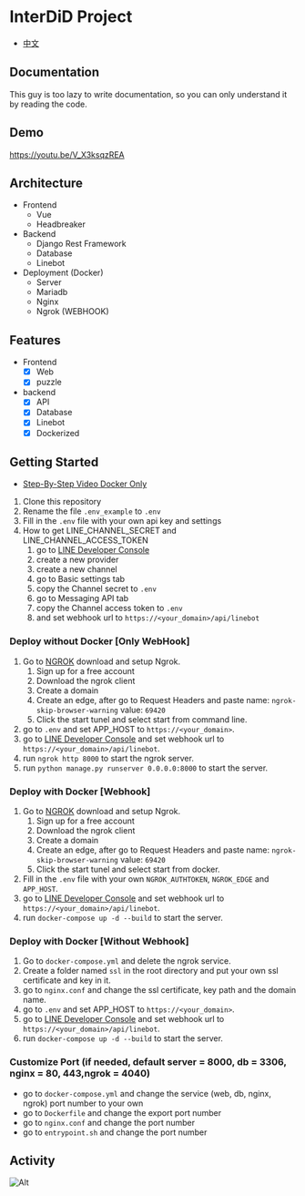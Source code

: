 # InterDiD Project

- [中文](README_zh.md)

## Documentation
This guy is too lazy to write documentation, so you can only understand it by reading the code.

## Demo
https://youtu.be/V_X3ksqzREA

## Architecture
- Frontend
  - Vue
  - Headbreaker
- Backend
  - Django Rest Framework
  - Database
  - Linebot
- Deployment (Docker)
  - Server
  - Mariadb
  - Nginx
  - Ngrok (WEBHOOK)

## Features
- Frontend
  - [x] Web
  - [x] puzzle
- backend
  - [x] API
  - [x] Database
  - [x] Linebot
  - [x] Dockerized

## Getting Started
- [Step-By-Step Video Docker Only](https://youtu.be/???)
1. Clone this repository
2. Rename the file `.env_example` to `.env`
3. Fill in the `.env` file with your own api key and settings
4. How to get LINE_CHANNEL_SECRET and LINE_CHANNEL_ACCESS_TOKEN 
   1. go to [LINE Developer Console](https://developers.line.biz/console/)
   2. create a new provider
   3. create a new channel
   4. go to Basic settings tab
   5. copy the Channel secret to `.env`
   6. go to Messaging API tab
   7. copy the Channel access token to `.env`
   8. and set webhook url to `https://<your_domain>/api/linebot`

### Deploy without Docker [Only WebHook]
1. Go to [NGROK](https://ngrok.com/) download and setup Ngrok.
   1. Sign up for a free account
   2. Download the ngrok client
   3. Create a domain
   4. Create an edge, after go to Request Headers and paste name: `ngrok-skip-browser-warning` value: `69420`
   5. Click the start tunel and select start from command line.
2. go to `.env` and set APP_HOST to `https://<your_domain>`.
3. go to [LINE Developer Console](https://developers.line.biz/console/) and set webhook url to `https://<your_domain>/api/linebot`.
4. run `ngrok http 8000` to start the ngrok server.
5. run `python manage.py runserver 0.0.0.0:8000` to start the server.

### Deploy with Docker [Webhook]
1. Go to [NGROK](https://ngrok.com/) download and setup Ngrok.
   1. Sign up for a free account
   2. Download the ngrok client
   3. Create a domain
   4. Create an edge, after go to Request Headers and paste name: `ngrok-skip-browser-warning` value: `69420`
   5. Click the start tunel and select start from docker.
2. Fill in the `.env` file with your own `NGROK_AUTHTOKEN`, `NGROK_EDGE` and `APP_HOST`.
3. go to [LINE Developer Console](https://developers.line.biz/console/) and set webhook url to `https://<your_domain>/api/linebot`.
4. run `docker-compose up -d --build` to start the server.


### Deploy with Docker [Without Webhook]
1. Go to `docker-compose.yml` and delete the ngrok service.
2. Create a folder named `ssl` in the root directory and put your own ssl certificate and key in it.
3. go to `nginx.conf` and change the ssl certificate, key path and the domain name.
4. go to `.env` and set APP_HOST to `https://<your_domain>`.
5. go to [LINE Developer Console](https://developers.line.biz/console/) and set webhook url to `https://<your_domain>/api/linebot`.
6. run `docker-compose up -d --build` to start the server.

### Customize Port (if needed, default server = 8000, db = 3306, nginx = 80, 443,ngrok = 4040)
* go to `docker-compose.yml` and change the service (web, db, nginx, ngrok) port number to your own
* go to `Dockerfile` and change the export port number
* go to `nginx.conf` and change the port number
* go to `entrypoint.sh` and change the port number

## Activity
![Alt](https://repobeats.axiom.co/api/embed/7a2e89f748c1cc8887da9f8b62a1a673c0710e10.svg "Repobeats analytics image")